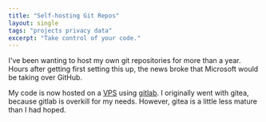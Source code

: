```yaml
---
title: "Self-hosting Git Repos"
layout: single
tags: "projects privacy data"
excerpt: "Take control of your code."
---
```


I've been wanting to host my own git repositories for more than a year. Hours after getting first setting this up, the news broke that Microsoft would be taking over GitHub. 

My code is now hosted on a [VPS](https://linode.com) using [gitlab](https://about.gitlab.com/). I originally went with gitea, because gitlab is overkill for my needs. However, gitea is a little less mature than I had hoped.
